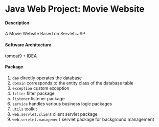 # Java Web Project: Movie Website

#### Description
A Movie Website Based on Servlet+JSP

#### Software Architecture
tomcat9 + IDEA


#### Package

1. `dao` directly operates the database
2. `domain` corresponds to the entity class of the database table
3. `exception` custom exception
4. `filter` filter package
5. `listener` listener package
6. `service` handles various business logic packages
7. `utils` toolkit
8. `web.servlet.client` client servlet package
9. `web.servlet.management` servlet package for background management


